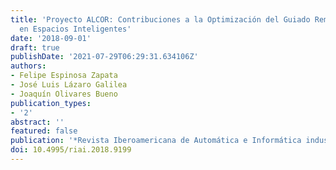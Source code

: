 ```yaml
---
title: 'Proyecto ALCOR: Contribuciones a la Optimización del Guiado Remoto de Robots
  en Espacios Inteligentes'
date: '2018-09-01'
draft: true
publishDate: '2021-07-29T06:29:31.634106Z'
authors:
- Felipe Espinosa Zapata
- José Luis Lázaro Galilea
- Joaquín Olivares Bueno
publication_types:
- '2'
abstract: ''
featured: false
publication: '*Revista Iberoamericana de Automática e Informática industrial*'
doi: 10.4995/riai.2018.9199
---
```



